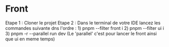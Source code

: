 # Front

Etape 1 : Cloner le projet 
Etape 2 : Dans le terminal de votre IDE lancez les commandes suivante dns l'ordre :
          1)  pnpm --filter front i
          2)  pnpm --filter ui i
          3)  pnpm -r --parallel run dev (Le 'parallel' c'est pour lancer le front ainsi que ui en meme temps)

